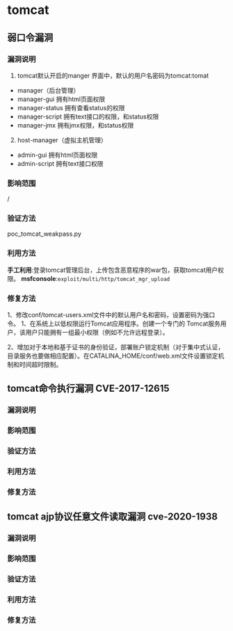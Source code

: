 # tomcat
## 弱口令漏洞
### 漏洞说明
1. tomcat默认开启的manger 界面中，默认的用户名密码为tomcat:tomat
- manager（后台管理）
- manager-gui 拥有html页面权限
- manager-status 拥有查看status的权限
- manager-script 拥有text接口的权限，和status权限
- manager-jmx 拥有jmx权限，和status权限
2. host-manager（虚拟主机管理）
- admin-gui 拥有html页面权限
- admin-script 拥有text接口权限

### 影响范围
/
### 验证方法
poc_tomcat_weakpass.py

### 利用方法

**手工利用**:登录tomcat管理后台，上传包含恶意程序的war包，获取tomcat用户权限。
**msfconsole**:`exploit/multi/http/tomcat_mgr_upload`

### 修复方法
1、修改conf/tomcat-users.xml文件中的默认用户名和密码，设置密码为强口令。
1、在系统上以低权限运行Tomcat应用程序。创建一个专门的 Tomcat服务用户，该用户只能拥有一组最小权限（例如不允许远程登录）。

2、增加对于本地和基于证书的身份验证，部署账户锁定机制（对于集中式认证，目录服务也要做相应配置）。在CATALINA_HOME/conf/web.xml文件设置锁定机制和时间超时限制。


## tomcat命令执行漏洞 CVE-2017-12615
### 漏洞说明

### 影响范围

### 验证方法


### 利用方法

### 修复方法

## tomcat ajp协议任意文件读取漏洞 cve-2020-1938

### 漏洞说明

### 影响范围

### 验证方法


### 利用方法

### 修复方法





